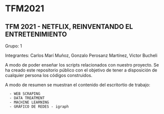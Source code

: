 # TFM2021
## TFM 2021 - NETFLIX, REINVENTANDO EL ENTRETENIMIENTO

Grupo: 1

Integrantes: Carlos Marí Muñoz, Gonzalo Perosanz Martínez, Victor Bucheli

A modo de poder enseñar los scripts relacionados con nuestro proyecto. Se ha creado este repositorio público con el objetivo de tener a disposición de cualquier persona los códigos construidos. 

A modo de resumen se muestran el contenido del escritortio de trabajo:

      - WEB SCRAPING
      - DATA TREATMENT
      - MACHINE LEARNING
      - GRÁFICO DE REDES - igraph
